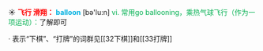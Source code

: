 ☀ <font color="red">**飞行 滑翔：**</font>
<font color="sky blue">**balloon**</font> [bə'lu:n] 
<font color="#00b050">vi. 常用go ballooning，乘热气球飞行（作为一项运动）：</font>了解即可

· 表示“下棋”、“打牌”的词群见[[32下棋]]和[[33打牌]]

